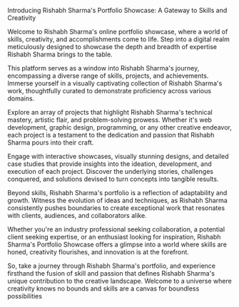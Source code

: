 
Introducing Rishabh Sharma's Portfolio Showcase: A Gateway to Skills and Creativity

Welcome to Rishabh Sharma's online portfolio showcase, where a world of skills, creativity, and accomplishments come to life. Step into a digital realm meticulously designed to showcase the depth and breadth of expertise Rishabh Sharma brings to the table.

This platform serves as a window into Rishabh Sharma's journey, encompassing a diverse range of skills, projects, and achievements. Immerse yourself in a visually captivating collection of Rishabh Sharma's work, thoughtfully curated to demonstrate proficiency across various domains.

Explore an array of projects that highlight Rishabh Sharma's technical mastery, artistic flair, and problem-solving prowess. Whether it's web development, graphic design, programming, or any other creative endeavor, each project is a testament to the dedication and passion that Rishabh Sharma pours into their craft.

Engage with interactive showcases, visually stunning designs, and detailed case studies that provide insights into the ideation, development, and execution of each project. Discover the underlying stories, challenges conquered, and solutions devised to turn concepts into tangible results.

Beyond skills, Rishabh Sharma's portfolio is a reflection of adaptability and growth. Witness the evolution of ideas and techniques, as Rishabh Sharma consistently pushes boundaries to create exceptional work that resonates with clients, audiences, and collaborators alike.

Whether you're an industry professional seeking collaboration, a potential client seeking expertise, or an enthusiast looking for inspiration, Rishabh Sharma's Portfolio Showcase offers a glimpse into a world where skills are honed, creativity flourishes, and innovation is at the forefront.

So, take a journey through Rishabh Sharma's portfolio, and experience firsthand the fusion of skill and passion that defines Rishabh Sharma's unique contribution to the creative landscape. Welcome to a universe where creativity knows no bounds and skills are a canvas for boundless possibilities
